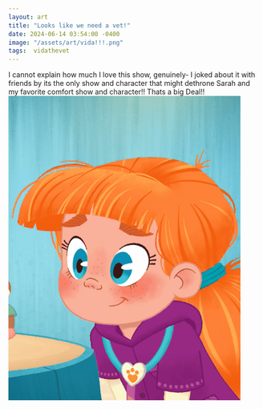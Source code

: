 ```yaml
---
layout: art
title: "Looks like we need a vet!"
date: 2024-06-14 03:54:00 -0400
image: "/assets/art/vida!!!.png"
tags:  vidathevet 
---
```


I cannot explain how much I love this show, genuinely- I joked about it with friends by its the only show and character that might dethrone Sarah and my favorite comfort show and character!! Thats a big Deal!! <br>
<img src= "/assets/images/lovely_face.gif"  style="max-width:100%;max-height:100vh">